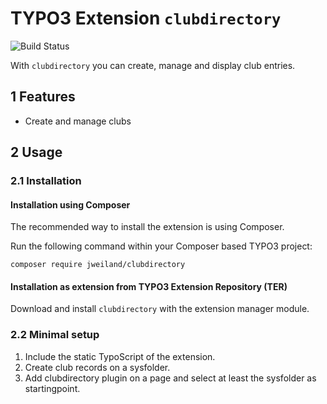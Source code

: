 # TYPO3 Extension `clubdirectory`

![Build Status](https://github.com/jweiland-net/clubdirectory/workflows/CI/badge.svg)

With `clubdirectory` you can create, manage and display club entries.

## 1 Features

* Create and manage clubs

## 2 Usage

### 2.1 Installation

#### Installation using Composer

The recommended way to install the extension is using Composer.

Run the following command within your Composer based TYPO3 project:

```
composer require jweiland/clubdirectory
```

#### Installation as extension from TYPO3 Extension Repository (TER)

Download and install `clubdirectory` with the extension manager module.

### 2.2 Minimal setup

1) Include the static TypoScript of the extension.
2) Create club records on a sysfolder.
3) Add clubdirectory plugin on a page and select at least the sysfolder as startingpoint.
